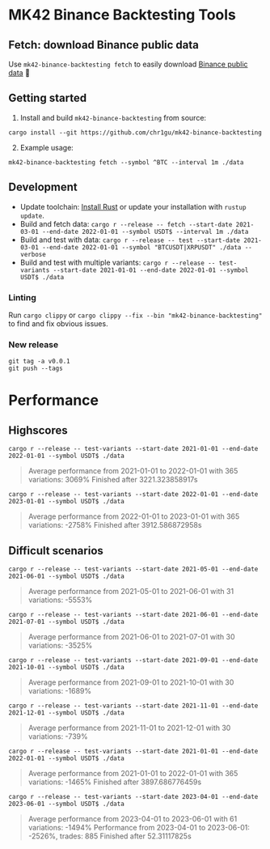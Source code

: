 # MK42 Binance Backtesting Tools

## Fetch: download Binance public data

Use `mk42-binance-backtesting fetch` to easily download [Binance public data](https://github.com/binance/binance-public-data) 💪

## Getting started

1. Install and build `mk42-binance-backtesting` from source:

```
cargo install --git https://github.com/chr1gu/mk42-binance-backtesting
```

2. Example usage:

```
mk42-binance-backtesting fetch --symbol ^BTC --interval 1m ./data
```

## Development

- Update toolchain: [Install Rust](https://www.rust-lang.org/tools/install) or update your installation with `rustup update`.
- Build and fetch data: `cargo r --release -- fetch --start-date 2021-03-01 --end-date 2022-01-01 --symbol USDT$ --interval 1m ./data`
- Build and test with data: `cargo r --release -- test --start-date 2021-03-01 --end-date 2022-01-01 --symbol "BTCUSDT|XRPUSDT" ./data --verbose`
- Build and test with multiple variants: `cargo r --release -- test-variants --start-date 2021-01-01 --end-date 2022-01-01 --symbol USDT$ ./data`

### Linting

Run `cargo clippy` or `cargo clippy --fix --bin "mk42-binance-backtesting"` to find and fix obvious issues.

### New release

```
git tag -a v0.0.1
git push --tags
```

# Performance

## Highscores

`cargo r --release -- test-variants --start-date 2021-01-01 --end-date 2022-01-01 --symbol USDT$ ./data`

> Average performance from 2021-01-01 to 2022-01-01 with 365 variations: 3069%
> Finished after 3221.323858917s

`cargo r --release -- test-variants --start-date 2022-01-01 --end-date 2023-01-01 --symbol USDT$ ./data`

> Average performance from 2022-01-01 to 2023-01-01 with 365 variations: -2758%
> Finished after 3912.586872958s

## Difficult scenarios

`cargo r --release -- test-variants --start-date 2021-05-01 --end-date 2021-06-01 --symbol USDT$ ./data`

> Average performance from 2021-05-01 to 2021-06-01 with 31 variations: -5553%

`cargo r --release -- test-variants --start-date 2021-06-01 --end-date 2021-07-01 --symbol USDT$ ./data`

> Average performance from 2021-06-01 to 2021-07-01 with 30 variations: -3525%

`cargo r --release -- test-variants --start-date 2021-09-01 --end-date 2021-10-01 --symbol USDT$ ./data`

> Average performance from 2021-09-01 to 2021-10-01 with 30 variations: -1689%

`cargo r --release -- test-variants --start-date 2021-11-01 --end-date 2021-12-01 --symbol USDT$ ./data`

> Average performance from 2021-11-01 to 2021-12-01 with 30 variations: -739%

`cargo r --release -- test-variants --start-date 2021-01-01 --end-date 2022-01-01 --symbol USDT$ ./data`

> Average performance from 2021-01-01 to 2022-01-01 with 365 variations: -1465%
> Finished after 3897.686776459s

`cargo r --release -- test-variants --start-date 2023-04-01 --end-date 2023-06-01 --symbol USDT$ ./data`

> Average performance from 2023-04-01 to 2023-06-01 with 61 variations: -1494%
> Performance from 2023-04-01 to 2023-06-01: -2526%, trades: 885
> Finished after 52.31117825s
